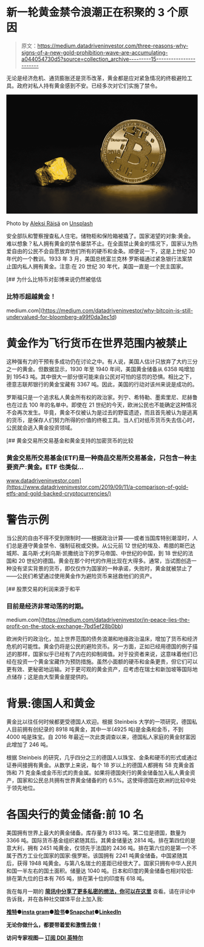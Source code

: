 # 新一轮黄金禁令浪潮正在积聚的 3 个原因

> 原文：<https://medium.datadriveninvestor.com/three-reasons-why-signs-of-a-new-gold-prohibition-wave-are-accumulating-a044054730d5?source=collection_archive---------15----------------------->

无论是经济危机、通货膨胀还是货币改革，黄金都是应对紧急情况的终极避险工具。政府对私人持有黄金感到不安。已经多次对它们实施了禁令。

![](img/07bb662cb48905a990354dd6769af226.png)

Photo by [Aleksi Räisä](https://unsplash.com/@denarium_bitcoin?utm_source=medium&utm_medium=referral) on [Unsplash](https://unsplash.com?utm_source=medium&utm_medium=referral)

安全部队和警察搜查私人住宅。储物柜和保险箱被撬了。国家渴望的对象:黄金。难以想象？私人拥有黄金的禁令屡禁不止。在全面禁止黄金的情况下，国家认为热爱自由的公民不会自愿放弃他们所有的硬币和金条。顺便说一下，这是上世纪 30 年代的一个教训。1933 年 3 月，美国总统富兰克林·罗斯福通过紧急银行法案禁止国内私人拥有黄金。注意:在 20 世纪 30 年代，美国一直是一个民主国家。

[](https://medium.com/datadriveninvestor/why-bitcoin-is-still-undervalued-for-bloomberg-a99f0da3ec1d) [## 为什么比特币对彭博来说仍然被低估

### 比特币超越黄金！

medium.com](https://medium.com/datadriveninvestor/why-bitcoin-is-still-undervalued-for-bloomberg-a99f0da3ec1d) 

# 黄金作为飞行货币在世界范围内被禁止

这种强有力的干预有多成功仍在讨论之中。有人说，美国人估计只放弃了大约三分之一的黄金。但数据显示，1930 年至 1940 年间，美国黄金储备从 6358 吨增加到 19543 吨。其中很大一部分很可能来自公民对可怕的惩罚的恐惧。相比之下，德意志联邦银行的黄金宝藏有 3367 吨。因此，美国的行动对该州来说是成功的。

罗斯福只是一个追求私人黄金所有权的政治家。列宁、希特勒、墨索里尼、尼赫鲁也在过去 100 年的名单中。即使在 21 世纪的今天，欧洲公民也不能确定这种情况不会再次发生。毕竟，黄金不仅被认为是过去的野蛮遗迹，而且首先被认为是逃离的货币，是保存人们努力所得的价值的终极工具。当人们对纸币货币失去信心时，公民就会逃入黄金投资领域。

[](https://www.datadriveninvestor.com/2019/09/11/a-comparison-of-gold-etfs-and-gold-backed-cryptocurrencies/) [## 黄金交易所交易基金和黄金支持的加密货币的比较

### 黄金交易所交易基金(ETF)是一种商品交易所交易基金，只包含一种主要资产:黄金。ETF 也类似…

www.datadriveninvestor.com](https://www.datadriveninvestor.com/2019/09/11/a-comparison-of-gold-etfs-and-gold-backed-cryptocurrencies/) 

# 警告示例

当公民的自由不得不受到限制时——根据政治计算——或者当国库特别潮湿时，人们总是遵守黄金禁令、强制征税或交换。从公元前 12 世纪的埃及、希腊的斯巴达城邦、盖乌斯·尤利乌斯·凯撒统治下的罗马帝国、中世纪的中国，到 18 世纪的法国和 20 世纪的德国。黄金在那个时代的作用比现在大得多。通常，当试图创造一种没有坚实背景的货币，即仅仅作为国家的一种承诺，失败时，黄金就被禁止了——公民们希望通过使用黄金作为避险货币来拯救他们的资产。

[](https://medium.com/datadriveninvestor/in-peace-lies-the-profit-on-the-stock-exchange-7bd5ef28b0bb) [## 股票交易的利润来源于和平

### 目前是经济非常动荡的时期。

medium.com](https://medium.com/datadriveninvestor/in-peace-lies-the-profit-on-the-stock-exchange-7bd5ef28b0bb) 

欧洲央行的政治化，加上世界范围的债务浪潮和地缘政治温床，增加了货币和经济危机的可能性。黄金仍将是公民的避险货币。另一方面，正如已经用德国的例子描述的那样，国家似乎已经有了内在的抑制阈值。对于投资者来说，这意味着他们已经在投资一个黄金宝藏作为预防措施。虽然小面额的硬币和金条更贵，但它们可以更有效、更秘密地运输。对于更可观的黄金资产，应考虑在瑞士和新加坡等国际地点储存；这是由大型黄金屋提供的。

# 背景:德国人和黄金

黄金比以往任何时候都更受德国人欢迎。根据 Steinbeis 大学的一项研究，德国私人目前拥有创纪录的 8918 吨黄金，其中一半(4925 吨)是金条和金币，不到 4000 吨是珠宝。自 2016 年最近一次此类调查以来，德国私人家庭的黄金财富因此增加了 246 吨。

根据 Steinbeis 的研究，几乎四分之三的德国人以珠宝、金条和硬币的形式或通过证券间接拥有黄金。从数学上来说，每个 18 岁以上的德国人都拥有 58 克黄金首饰和 71 克金条或金币形式的贵金属。如果将德国央行的黄金储备加入私人黄金资产，国家和公民总共拥有世界黄金储备的约 6.5%。这使得德国在欧洲的比较中处于领先地位。

# 各国央行的黄金储备:前 10 名

美国拥有世界上最大的黄金储备。库存量为 8133 吨。第二位是德国，数量为 3366 吨。国际货币基金组织紧随其后。其黄金储量达 2814 吨。排在第四位的是意大利，拥有 2451 吨黄金，仅领先于法国的 2436 吨。排在第六位的是第一个不属于西方工业化国家的国家:俄罗斯。该国拥有 2241 吨黄金储备。中国紧随其后，获得 1948 吨黄金。与第八名瑞士的差距已经很大了。国家只拥有中华人民共和国一半左右的国土面积。储量达 1040 吨。日本和印度的黄金储备也相对较低:排在第九位的日本有 765 吨，排在第十位的印度有 618 吨。

我在每月一期的 [**简讯中分享了更多私密的想法，你可以在这里**](https://mailchi.mp/bf8f8e8ed697/keep-in-touch-with-lukas) 查看。请在评论中告诉我，并在各种社交媒体平台上加入我:

[**推特**](https://twitter.com/WiesfleckerL)●[**insta gram**](https://www.instagram.com/lukaswiesflecker/)●[**脸书**](https://www.facebook.com/lukaswiesfleckerr)●[**Snapchat**](https://www.snapchat.com/add/luggooo)**●[**LinkedIn**](https://www.linkedin.com/in/lukas-wiesflecker-1b11251a5/)**

**无论你做什么，都要带着爱和激情去做！**

****访问专家视图—** [**订阅 DDI 英特尔**](https://datadriveninvestor.com/ddi-intel)**